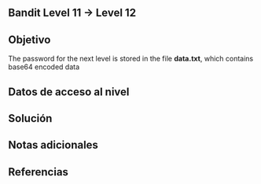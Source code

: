 ## Bandit Level 11 → Level 12
## Objetivo
The password for the next level is stored in the file **data.txt**, which contains base64 encoded data

## Datos de acceso al nivel
## Solución
## Notas adicionales
## Referencias
